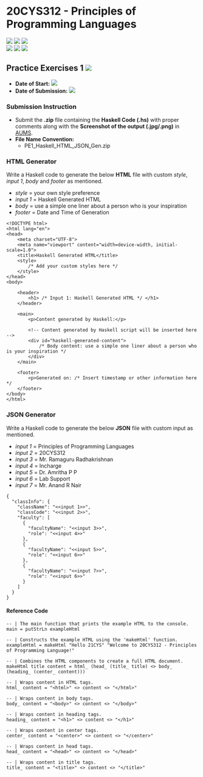 # 20CYS312 - Principles of Programming Languages
![](https://img.shields.io/badge/Batch-21CYS-lightgreen) ![](https://img.shields.io/badge/UG-blue) ![](https://img.shields.io/badge/Subject-PPL-blue) <br/>
![](https://img.shields.io/badge/Lecture-2-orange) ![](https://img.shields.io/badge/Practical-3-orange) ![](https://img.shields.io/badge/Credits-3-orange)

## Practice Exercises 1 ![](https://img.shields.io/badge/-Live-green)
- **Date of Start:** ![](https://img.shields.io/badge/-24th_Jan-green)
- **Date of Submission:** ![](https://img.shields.io/badge/-27th_Jan-red)

### Submission Instruction
- Submit the **.zip** file containing the **Haskell Code (.hs)** with proper comments along with the **Screenshot of the output (.jpg/.png)** in [AUMS](https://aumscb.amrita.edu/portal/directtool/5b707dc3-1d16-4617-a460-cb455024799a/).
- **File Name Convention:**
  - PE1_Haskell_HTML_JSON_Gen.zip

### HTML Generator
Write a Haskell code to generate the below **HTML** file with custom _style_, _input 1_, _body_ and _footer_ as mentioned.

- _style_   = your own style preference
- _input 1_ = Haskell Generated HTML
- _body_    = use a simple one liner about a person who is your inspiration
- _footer_  = Date and Time of Generation

```
<!DOCTYPE html>
<html lang="en">
<head>
    <meta charset="UTF-8">
    <meta name="viewport" content="width=device-width, initial-scale=1.0">
    <title>Haskell Generated HTML</title>
    <style>
        /* Add your custom styles here */
    </style>
</head>
<body>

    <header>
        <h1> /* Input 1: Haskell Generated HTML */ </h1>
    </header>

    <main>
        <p>Content generated by Haskell:</p>

        <!-- Content generated by Haskell script will be inserted here -->
        <div id="haskell-generated-content">
            /* Body content: use a simple one liner about a person who is your inspiration */
        </div>
    </main>

    <footer>
        <p>Generated on: /* Insert timestamp or other information here */
    </footer>
</body>
</html>
```

### JSON Generator
Write a Haskell code to generate the below **JSON** file with custom input as mentioned.

- _input 1_ = Principles of Programming Languages
- _input 2_ = 20CYS312
- _input 3_ = Mr. Ramaguru Radhakrishnan
- _input 4_ = Incharge
- _input 5_ = Dr. Amritha P P
- _input 6_ = Lab Support
- _input 7_ = Mr. Anand R Nair
  
```
{
  "classInfo": {
    "className": "<<input 1>>",
    "classCode": "<<input 2>>",
    "faculty": [
      {
        "facultyName": "<<input 3>>",
        "role": "<<input 4>>"
      },
      {
        "facultyName": "<<input 5>>",
        "role": "<<input 6>>"
      },
      {
        "facultyName": "<<input 7>>",
        "role": "<<input 6>>"
      }
    ]
  }
}
```
#### Reference Code

```
-- | The main function that prints the example HTML to the console.
main = putStrLn exampleHtml

-- | Constructs the example HTML using the 'makeHtml' function.
exampleHtml = makeHtml "Hello 21CYS" "Welcome to 20CYS312 - Principles of Programming Language!"

-- | Combines the HTML components to create a full HTML document.
makeHtml title content = html_ (head_ (title_ title) <> body_ (heading_ (center_ content)))

-- | Wraps content in HTML tags.
html_ content = "<html>" <> content <> "</html>"

-- | Wraps content in body tags.
body_ content = "<body>" <> content <> "</body>"

-- | Wraps content in heading tags.
heading_ content = "<h1>" <> content <> "</h1>"

-- | Wraps content in center tags.
center_ content = "<center>" <> content <> "</center>"

-- | Wraps content in head tags.
head_ content = "<head>" <> content <> "</head>"

-- | Wraps content in title tags.
title_ content = "<title>" <> content <> "</title>"
```
